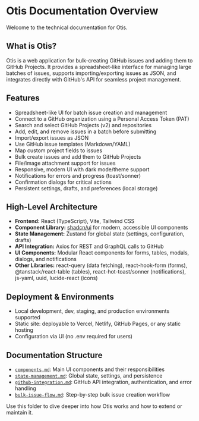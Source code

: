 # Otis Documentation Overview

Welcome to the technical documentation for Otis.

## What is Otis?

Otis is a web application for bulk-creating GitHub issues and adding them to GitHub Projects. It provides a spreadsheet-like interface for managing large batches of issues, supports importing/exporting issues as JSON, and integrates directly with GitHub's API for seamless project management.

## Features

- Spreadsheet-like UI for batch issue creation and management
- Connect to a GitHub organization using a Personal Access Token (PAT)
- Search and select GitHub Projects (v2) and repositories
- Add, edit, and remove issues in a batch before submitting
- Import/export issues as JSON
- Use GitHub issue templates (Markdown/YAML)
- Map custom project fields to issues
- Bulk create issues and add them to GitHub Projects
- File/image attachment support for issues
- Responsive, modern UI with dark mode/theme support
- Notifications for errors and progress (toast/sonner)
- Confirmation dialogs for critical actions
- Persistent settings, drafts, and preferences (local storage)

## High-Level Architecture

- **Frontend:** React (TypeScript), Vite, Tailwind CSS
- **Component Library:** [shadcn/ui](https://ui.shadcn.com/) for modern, accessible UI components
- **State Management:** Zustand for global state (settings, configuration, drafts)
- **API Integration:** Axios for REST and GraphQL calls to GitHub
- **UI Components:** Modular React components for forms, tables, modals, dialogs, and notifications
- **Other Libraries:** react-query (data fetching), react-hook-form (forms), @tanstack/react-table (tables), react-hot-toast/sonner (notifications), js-yaml, uuid, lucide-react (icons)

## Deployment & Environments

- Local development, dev, staging, and production environments supported
- Static site: deployable to Vercel, Netlify, GitHub Pages, or any static hosting
- Configuration via UI (no .env required for users)

## Documentation Structure

- [`components.md`](./components.md): Main UI components and their responsibilities
- [`state-management.md`](./state-management.md): Global state, settings, and persistence
- [`github-integration.md`](./github-integration.md): GitHub API integration, authentication, and error handling
- [`bulk-issue-flow.md`](./bulk-issue-flow.md): Step-by-step bulk issue creation workflow

Use this folder to dive deeper into how Otis works and how to extend or maintain it.

